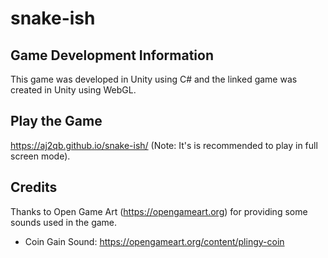 # snake-ish

## Game Development Information  
This game was developed in Unity using C# and the linked game was created in Unity using WebGL. 

## Play the Game
https://aj2qb.github.io/snake-ish/ (Note: It's is recommended to play in full screen mode).
## Credits
Thanks to Open Game Art (https://opengameart.org) for providing some sounds used in the game. 
* Coin Gain Sound: https://opengameart.org/content/plingy-coin
